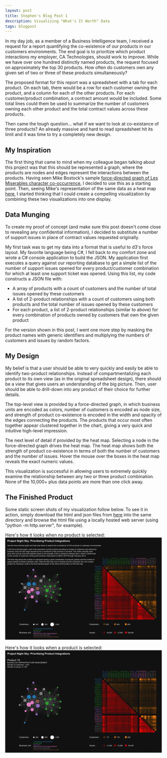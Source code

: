 ```yaml
---
layout: post
title: Stephen's Blog Post 1
description: Visualizing "What's It Worth" Data
tags: blogpost
---
```


In my day job, as a member of a Business Intelligence team, I received a request for a report quantifying the co-existence of our products in our customers environments. The end goal is to prioritize which product interactions my employer, CA Technologies, should work to improve. While we have over one hundred distinctly named products, the request focused on approximately the top 30 products. How often do customers own any given set of two or three of these products simultaneously?

The proposed format for this report was a spreadsheet with a tab for each product. On each tab, there would be a row for each customer owning the product, and a column for each of the other products. For each customer/product combination, a contract amount would be included. Some total lines could them be used to summarize the number of customers owning each other product and the total contract values across these products.

Then came the tough question... what if we want to look at co-existance of three products? An already massive and hard to read spreadsheet hit its limit and it was time to try a completely new design.

## My Inspiration

The first thing that came to mind when my colleague began talking about this project was that this should be represented a graph, where the products are nodes and edges represent the interactions between the products. Having seen Mike Bostock's sample [force-directed graph of Les Miserables character co-occurrence](http://bl.ocks.org/mbostock/4062045), I decided to use this as a starting point. Then, seeing Mike's representation of the same data as a heat map [here](http://bost.ocks.org/mike/miserables/), I started thinking that I could create a compelling visualization by combining these two visualizations into one display.

## Data Munging

To create my proof of concept (and make sure this post doesn't come close to revealing any confidential information), I decided to substitute a number of support issues in place of contract values requested originally.

My first task was to get my data into a format that is useful to d3's force layout. My favorite language being C#, I fell back to my comfort zone and wrote a C# console application to build the JSON. My application first executes a query against our reporting database to get a simple list of the number of support issues opened for every product/customer combination for which at least one support ticket was opened. Using this list, my code constructs a JSON file with:

- A array of products with a count of customers and the number of total issues opened by these customers
- A list of 2-product relationships with a count of customers using both products and the total number of issues opened by these customers
- For each product, a list of 2-product relationships (similar to above) for every combination of products owned by customers that own the given product

For the version shown in this post, I went one more step by masking the product names with generic identifiers and multiplying the numbers of customers and issues by random factors.

## My Design

My belief is that a user should be able to very quickly and easily be able to identify two-product relationships. Instead of compartmentalizing each product to its own view (as in the original spreadsheet design), there should be a view that gives users an understanding of the big picture. Then, user should be able to drill-down into any product of their choice for further details.

The top-level view is provided by a force-directed graph, in which business units are encoded as colors, number of customers is encoded as node size, and strength of product co-existence is encoded in the width and opacity of the edges connecting the products. The products that occur most often together appear clustered together in the chart, giving a very quick and intuitive high-level impression.

The next level of detail if provided by the heat map. Selecting a node in the force-directed graph drives the heat map. The heat map shows both the strength of product co-existence in terms of both the number of customers and the number of issues. Hover the mouse over the boxes in the heat map reveals the exact numeric values.

This visualization is successful in allowing users to extremely quickly examine the relationship between any two or three product combination. None of the 10,000+ plus data points are more than one click away.

## The Finished Product

Some static screen shots of my visualization follow below. To see it in action, simply download the html and json files from [here](https://github.com/StephenKappel/dataology/tree/master/Night%20Sky) into the same directory and browse the html file using a locally hosted web server (using "python -m http.server", for example). 

Here's how it looks when no product is selected:
![](https://raw.githubusercontent.com/StephenKappel/dataology/master/Night%20Sky/NightSkyNoSelection.PNG)

Here's how it looks when a product is selected:
![](https://raw.githubusercontent.com/StephenKappel/dataology/master/Night%20Sky/NightSkyWithSelection.PNG)